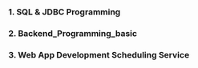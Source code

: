 ### 1. SQL & JDBC Programming
### 2. Backend_Programming_basic
### 3. Web App Development Scheduling Service
